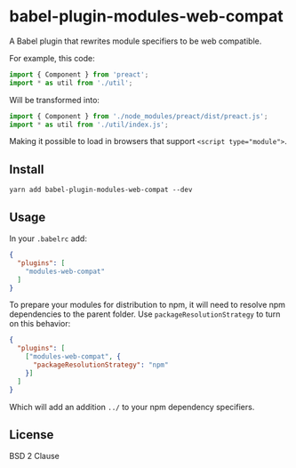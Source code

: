 # babel-plugin-modules-web-compat

A Babel plugin that rewrites module specifiers to be web compatible.

For example, this code:

```js
import { Component } from 'preact';
import * as util from './util';
```

Will be transformed into:

```js
import { Component } from './node_modules/preact/dist/preact.js';
import * as util from './util/index.js';
```

Making it possible to load in browsers that support `<script type="module">`.

## Install

```
yarn add babel-plugin-modules-web-compat --dev
```

## Usage

In your `.babelrc` add:

```json
{
  "plugins": [
    "modules-web-compat"
  ]
}
```

To prepare your modules for distribution to npm, it will need to resolve npm dependencies to the parent folder. Use `packageResolutionStrategy` to turn on this behavior:

```json
{
  "plugins": [
    ["modules-web-compat", {
      "packageResolutionStrategy": "npm"
    }]
  ]
}
```

Which will add an addition `../` to your npm dependency specifiers.

## License

BSD 2 Clause
